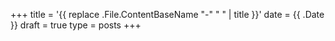 +++
title = '{{ replace .File.ContentBaseName "-" " " | title }}'
date = {{ .Date }}
draft = true
type = posts
+++
